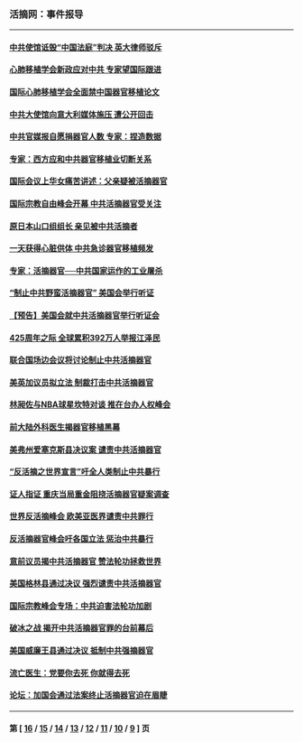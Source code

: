 ### 活摘网：事件报导
---
#### [中共使馆诋毁“中国法庭”判决 英大律师驳斥](../../pages/nf5877/n13833945.md?10270430) 
#### [心肺移植学会新政应对中共 专家望国际跟进](../../pages/nf5877/n13829043.md?10270430) 
#### [国际心肺移植学会全面禁中国器官移植论文](../../pages/nf5877/n13827785.md?10270430) 
#### [中共大使馆向意大利媒体施压 遭公开回击](../../pages/nf5877/n13826038.md?10270430) 
#### [中共官媒报自愿捐器官人数 专家：捏造数据](../../pages/nf5877/n13814130.md?10270430) 
#### [专家：西方应和中共器官移植业切断关系](../../pages/nf5877/n13772828.md?10270430) 
#### [国际会议上华女痛苦讲述：父亲疑被活摘器官](../../pages/nf5877/n13771583.md?10270430) 
#### [国际宗教自由峰会开幕 中共活摘器官受关注](../../pages/nf5877/n13769995.md?10270430) 
#### [原日本山口组组长 亲见被中共活摘者](../../pages/nf5877/n13767360.md?10270430) 
#### [一天获得心脏供体 中共急诊器官移植频发](../../pages/nf5877/n13764689.md?10270430) 
#### [专家：活摘器官──中共国家运作的工业屠杀](../../pages/nf5877/n13761178.md?10270430) 
#### [“制止中共野蛮活摘器官” 美国会举行听证](../../pages/nf5877/n13735831.md?10270430) 
#### [【预告】美国会就中共活摘器官举行听证会](../../pages/nf5877/n13732843.md?10270430) 
#### [425周年之际 全球累积392万人举报江泽民](../../pages/nf5877/n13719232.md?10270430) 
#### [联合国场边会议将讨论制止中共活摘器官](../../pages/nf5877/n13656361.md?10270430) 
#### [美英加议员拟立法 制裁打击中共活摘器官](../../pages/nf5877/n13430251.md?10270430) 
#### [林昶佐与NBA球星坎特对谈 推在台办人权峰会](../../pages/nf5877/n13414467.md?10270430) 
#### [前大陆外科医生揭器官移植黑幕](../../pages/nf5877/n13401416.md?10270430) 
#### [美弗州爱塞克斯县决议案 谴责中共活摘器官](../../pages/nf5877/n13320919.md?10270430) 
#### [“反活摘之世界宣言”吁全人类制止中共暴行](../../pages/nf5877/n13259730.md?10270430) 
#### [证人指证 重庆当局重金阻挠活摘器官疑案调查](../../pages/nf5877/n13259127.md?10270430) 
#### [世界反活摘峰会 欧美亚医界谴责中共罪行](../../pages/nf5877/n13253550.md?10270430) 
#### [反活摘器官峰会吁各国立法 惩治中共暴行](../../pages/nf5877/n13245052.md?10270430) 
#### [意前议员揭中共活摘器官 赞法轮功拯救世界](../../pages/nf5877/n13203445.md?10270430) 
#### [美国格林县通过决议 强烈谴责中共活摘器官](../../pages/nf5877/n13119367.md?10270430) 
#### [国际宗教峰会专场：中共迫害法轮功加剧](../../pages/nf5877/n13088279.md?10270430) 
#### [破冰之战 揭开中共活摘器官罪的台前幕后](../../pages/nf5877/n13082457.md?10270430) 
#### [美国威廉王县通过决议 抵制中共强摘器官](../../pages/nf5877/n13056521.md?10270430) 
#### [流亡医生：党要你去死 你就得去死](../../pages/nf5877/n13052835.md?10270430) 
#### [论坛：加国会通过法案终止活摘器官迫在眉睫](../../pages/nf5877/n13029839.md?10270430) 

---
#### 第 [ [16](./16.md?10270430) / [15](./15.md?10270430) / [14](./14.md?10270430) / [13](./13.md?10270430) / [12](./12.md?10270430) / [11](./11.md?10270430) / [10](./10.md?10270430) / [9](./9.md?10270430) ] 页
